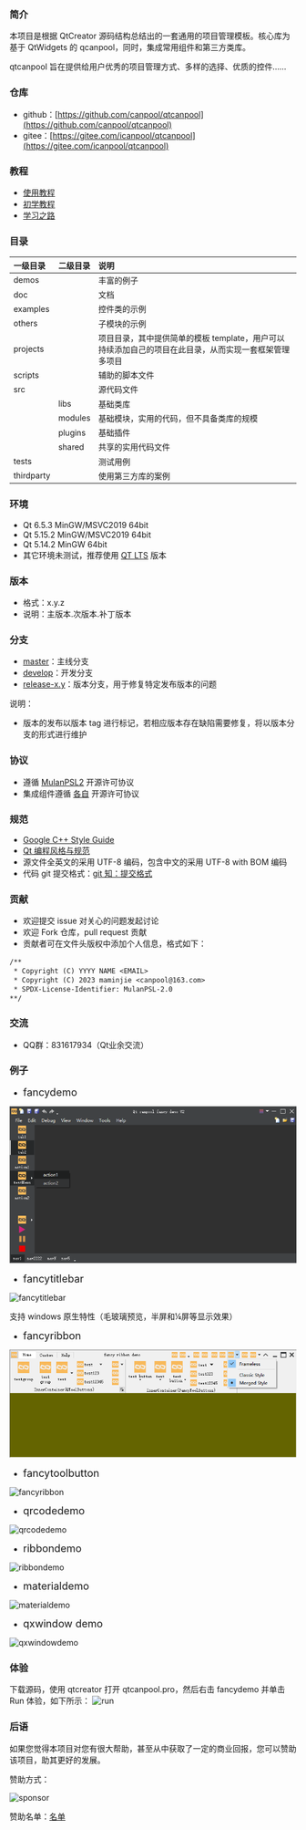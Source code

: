 
### 简介
本项目是根据 QtCreator 源码结构总结出的一套通用的项目管理模板。核心库为基于 QtWidgets 的 qcanpool，同时，集成常用组件和第三方类库。

qtcanpool 旨在提供给用户优秀的项目管理方式、多样的选择、优质的控件……

### 仓库
- github：[https://github.com/canpool/qtcanpool](https://github.com/canpool/qtcanpool)
- gitee：[https://gitee.com/icanpool/qtcanpool](https://gitee.com/icanpool/qtcanpool)

### 教程
- [使用教程](https://blog.csdn.net/canpool/category_10631139.html)
- [初学教程](https://blog.csdn.net/liang19890820/article/details/50277095)
- [学习之路](https://www.devbean.net/category/qt-study-road-2/)

### 目录
|一级目录|二级目录|说明|
|:------|:------|:------|
|demos||丰富的例子|
|doc||文档|
|examples||控件类的示例
|others||子模块的示例
|projects||项目目录，其中提供简单的模板 template，用户可以持续添加自己的项目在此目录，从而实现一套框架管理多项目
|scripts||辅助的脚本文件
|src||源代码文件
||libs|基础类库
||modules|基础模块，实用的代码，但不具备类库的规模
||plugins|基础插件
||shared|共享的实用代码文件
|tests||测试用例
|thirdparty||使用第三方库的案例

### 环境
- Qt 6.5.3 MinGW/MSVC2019 64bit
- Qt 5.15.2 MinGW/MSVC2019 64bit
- Qt 5.14.2 MinGW 64bit
- 其它环境未测试，推荐使用 [QT LTS](https://download.qt.io/official_releases/qt/) 版本

### 版本
- 格式：x.y.z
- 说明：主版本.次版本.补丁版本

### 分支
- [master](https://gitee.com/icanpool/qtcanpool/tree/master/)：主线分支
- [develop](https://gitee.com/icanpool/qtcanpool/tree/develop/)：开发分支
- [release-x.y]()：版本分支，用于修复特定发布版本的问题

说明：
- 版本的发布以版本 tag 进行标记，若相应版本存在缺陷需要修复，将以版本分支的形式进行维护

### 协议
* 遵循 [MulanPSL2](./LICENSE) 开源许可协议
* 集成组件遵循 [各自](./LICENSE.NOTES.md) 开源许可协议

### 规范
* [Google C++ Style Guide](http://google.github.io/styleguide/cppguide.html)
* [Qt 编程风格与规范](https://blog.csdn.net/qq_35488967/article/details/70055490)
* 源文件全英文的采用 UTF-8 编码，包含中文的采用 UTF-8 with BOM 编码
* 代码 git 提交格式：[git 知：提交格式](https://blog.csdn.net/canpool/article/details/126005367)

### 贡献
* 欢迎提交 issue 对关心的问题发起讨论
* 欢迎 Fork 仓库，pull request 贡献
* 贡献者可在文件头版权中添加个人信息，格式如下：
```
/**
 * Copyright (C) YYYY NAME <EMAIL>
 * Copyright (C) 2023 maminjie <canpool@163.com>
 * SPDX-License-Identifier: MulanPSL-2.0
**/
```

### 交流
* QQ群：831617934（Qt业余交流）

### 例子
- <font size=4>fancydemo</font>

![qcanpool](./doc/pics/fancydemo.png)

- <font size=4>fancytitlebar</font>

![fancytitlebar](./doc/pics/fancytitlebar.png)

支持 windows 原生特性（毛玻璃预览，半屏和¼屏等显示效果）

- <font size=4>fancyribbon</font>

![fancyribbon](./doc/pics/fancyribbon.png)

- <font size=4>fancytoolbutton</font>

![fancyribbon](./doc/pics/fancytoolbutton.png)

- <font size=4>qrcodedemo</font>

![qrcodedemo](./doc/pics/qrcodedemo.png#pic_center)

- <font size=4>ribbondemo</font>

![ribbondemo](./doc/pics/ribbondemo.gif#pic_center)

- <font size=4>materialdemo</font>

![materialdemo](./doc/pics/materialdemo.png)

- <font size=4>qxwindow demo</font>

![qxwindowdemo](./doc/pics/qxwindowdemo.png)

### 体验
下载源码，使用 qtcreator 打开 qtcanpool.pro，然后右击 fancydemo 并单击 Run 体验，如下所示：
![run](./doc/pics/run.png)

### 后语

如果您觉得本项目对您有很大帮助，甚至从中获取了一定的商业回报，您可以赞助该项目，助其更好的发展。

赞助方式：

![sponsor](./doc/sponsor/sponsor.png)

赞助名单：[名单](./sponsor.md)
